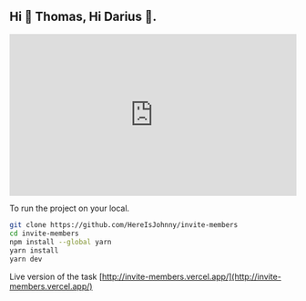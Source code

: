 ## Hi 👋 Thomas, Hi Darius 👋.

<div style="position: relative; padding-bottom: 56.25%; height: 0;"><iframe src="https://app.claap.io/magic-smith/invite-users-c-e_WRmMkoXs-b-DfEvEALuu9/embed" frameborder="0" webkitallowfullscreen mozallowfullscreen allowfullscreen style="position: absolute; top: 0; left: 0; width: 100%; height: 100%;"></iframe></div>

To run the project on your local.

```bash
git clone https://github.com/HereIsJohnny/invite-members
cd invite-members
npm install --global yarn
yarn install
yarn dev
```

Live version of the task
[http://invite-members.vercel.app/](http://invite-members.vercel.app/)
